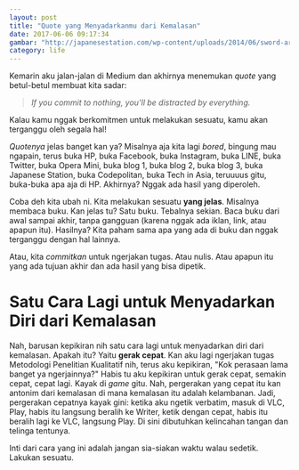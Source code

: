 ```yaml
---
layout: post
title: "Quote yang Menyadarkanmu dari Kemalasan"
date: 2017-06-06 09:17:34
gambar: "http://japanesestation.com/wp-content/uploads/2014/06/sword-art-online-Kirito.png"
category: life
---
```


Kemarin aku jalan-jalan di Medium dan akhirnya menemukan _quote_ yang betul-betul membuat kita sadar:

> _If you commit to nothing, you’ll be distracted by everything._

Kalau kamu nggak berkomitmen untuk melakukan sesuatu, kamu akan terganggu oleh segala hal!

_Quotenya_ jelas banget kan ya? Misalnya aja kita lagi _bored_, bingung mau ngapain, terus buka HP, buka Facebook, buka Instagram, buka LINE, buka Twitter, buka Opera Mini, buka blog 1, buka blog 2, buka blog 3, buka Japanese Station, buka Codepolitan, buka Tech in Asia, teruuuus gitu, buka-buka apa aja di HP. Akhirnya? Nggak ada hasil yang diperoleh.

Coba deh kita ubah ni. Kita melakukan sesuatu __yang jelas__. Misalnya membaca buku. Kan jelas tu? Satu buku. Tebalnya sekian. Baca buku dari awal sampai akhir, tanpa gangguan (karena nggak ada iklan, link, atau apapun itu). Hasilnya? Kita paham sama apa yang ada di buku dan nggak terganggu dengan hal lainnya.

Atau, kita _commitkan_ untuk ngerjakan tugas. Atau nulis. Atau apapun itu yang ada tujuan akhir dan ada hasil yang bisa dipetik.

# Satu Cara Lagi untuk Menyadarkan Diri dari Kemalasan

Nah, barusan kepikiran nih satu cara lagi untuk menyadarkan diri dari kemalasan. Apakah itu? Yaitu __gerak cepat__. Kan aku lagi ngerjakan tugas Metodologi Penelitian Kualitatif nih, terus aku kepikiran, "Kok perasaan lama banget ya ngerjainnya?" Habis tu aku kepikiran untuk gerak cepat, semakin cepat, cepat lagi. Kayak di _game_ gitu. Nah, pergerakan yang cepat itu kan  antonim dari kemalasan di mana kemalasan itu adalah kelambanan. Jadi, pergerakan cepatnya kayak gini: ketika aku ngetik verbatim, masuk di VLC, Play, habis itu langsung beralih ke Writer, ketik dengan cepat, habis itu beralih lagi ke VLC, langsung Play. Di sini dibutuhkan kelincahan tangan dan telinga tentunya.

Inti dari cara yang ini adalah jangan sia-siakan waktu walau sedetik. Lakukan sesuatu.